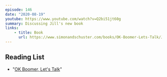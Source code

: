 ```yaml
---
episode: 146
date: "2020-08-19"
youtube: https://www.youtube.com/watch?v=Q2bi51jt60g
summary: Discussing Jill's new book
links:
    - title: Book
      url: https://www.simonandschuster.com/books/OK-Boomer-Lets-Talk/Jill-Filipovic/9781982153762
---
```


## Reading List

- "[OK Boomer, Let's Talk](https://www.simonandschuster.com/books/OK-Boomer-Lets-Talk/Jill-Filipovic/9781982153762)"
